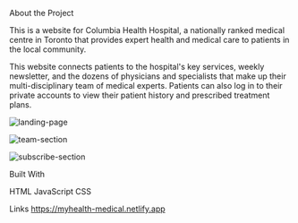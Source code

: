 About the Project

This is a website for Columbia Health Hospital, a nationally ranked medical centre in Toronto that provides expert health and medical care to patients in the local community.

This website connects patients to the hospital's key services, weekly newsletter, and the dozens of physicians and specialists that make up their multi-disciplinary team of medical experts. Patients can also log in to their private accounts to view their patient history and prescribed treatment plans.

![landing-page](https://user-images.githubusercontent.com/109078860/189557222-61299437-afdd-47bb-8563-3a91cb9a4a65.png)

![team-section](https://user-images.githubusercontent.com/109078860/189557391-955d7461-ea03-4a82-8476-33f47f8f1632.png)

![subscribe-section](https://user-images.githubusercontent.com/109078860/189557400-e36ca169-c1bd-48c3-bf75-b9f7795ea551.png)


Built With

HTML
JavaScript
CSS

Links
https://myhealth-medical.netlify.app
